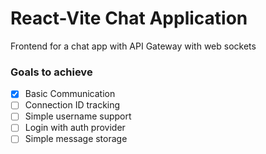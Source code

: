 # React-Vite Chat Application
Frontend for a chat app with API Gateway with web sockets

### Goals to achieve

- [x] Basic Communication
- [ ] Connection ID tracking
- [ ] Simple username support
- [ ] Login with auth provider
- [ ] Simple message storage
